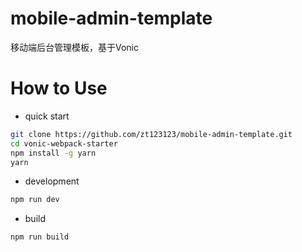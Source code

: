 # mobile-admin-template
移动端后台管理模板，基于Vonic

# How to Use

- quick start

``` bash
git clone https://github.com/zt123123/mobile-admin-template.git
cd vonic-webpack-starter
npm install -g yarn
yarn
```

- development

```bash
npm run dev
```

- build

```bash
npm run build
```
